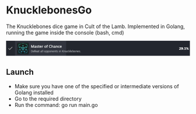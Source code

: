 # KnucklebonesGo

The Knucklebones dice game in Cult of the Lamb. Implemented in Golang, running the game inside the console (bash, cmd)

![Master of Chance](master_of_chance.png)

## Launch

- Make sure you have one of the specified or intermediate versions of Golang installed
- Go to the required directory
- Run the command: go run main.go